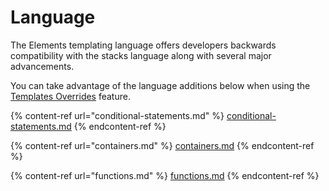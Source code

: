 # Language

The Elements templating language offers developers backwards compatibility with the stacks language along with several major advancements.

You can take advantage of the language additions below when using the [Templates Overrides](../porting-stacks/template-overrides.md) feature.

{% content-ref url="conditional-statements.md" %}
[conditional-statements.md](conditional-statements.md)
{% endcontent-ref %}

{% content-ref url="containers.md" %}
[containers.md](containers.md)
{% endcontent-ref %}

{% content-ref url="functions.md" %}
[functions.md](functions.md)
{% endcontent-ref %}

